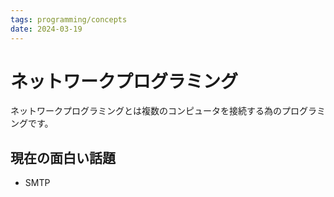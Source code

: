```yaml
---
tags: programming/concepts
date: 2024-03-19
---
```


# ネットワークプログラミング

ネットワークプログラミングとは複数のコンピュータを接続する為のプログラミングです。

## 現在の面白い話題

- SMTP